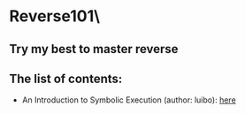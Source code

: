 # Reverse101\
Try my best to master reverse
---
## The list of contents:
- An Introduction to Symbolic Execution (author: luibo): [here](./SymbolicExecution)